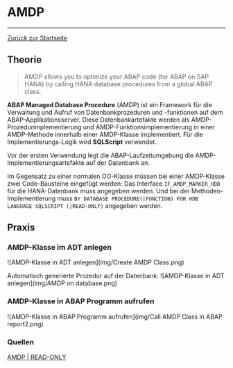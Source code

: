# AMDP
---

[Zurück zur Startseite](https://wolfgangzeller.github.io/ABAP-for-SAP-BW/)

## Theorie

> AMDP allows you to optimize your ABAP code (for ABAP on SAP HANA) by calling HANA database procedures from a global ABAP class.

**ABAP Managed Database Procedure** (AMDP) ist ein Framework für die Verwaltung und Aufruf von Datenbankprozeduren und -funktionen auf dem ABAP-Applikationsserver.
Diese Datenbankartefakte werden als AMDP-Prozedurimplementierung und AMDP-Funktionsimplementierung in einer AMDP-Methode innerhalb einer AMDP-Klasse implementiert.
Für die Implementierungs-Logik wird **SQLScript** verwendet.

Vor der ersten Verwendung legt die ABAP-Laufzeitumgebung die AMDP-Implementierungsartefakte auf der Datenbank an.

Im Gegensatz zu einer normalen OO-Klasse müssen bei einer AMDP-Klasse zwei Code-Bausteine eingefügt werden:
Das Interface `IF_AMDP_MARKER_HDB` für die HANA-Datenbank muss angegeben werden. Und bei der Methoden-Implementierung muss `BY DATABASE PROCEDURE(|FUNCTION) FOR HDB LANGUAGE SQLSCRIPT (|READ-ONLY)` angegeben werden.


## Praxis
### AMDP-Klasse im ADT anlegen
![AMDP-Klasse in ADT anlegen](img/Create AMDP Class.png)

Automatisch generierte Prozedur auf der Datenbank:
![AMDP-Klasse in ADT anlegen](img/AMDP on database.png)

### AMDP-Klasse in ABAP Programm aufrufen
![AMDP-Klasse in ABAP Programm aufrufen](img/Call AMDP Class in ABAP report2.png)

### Quellen
[AMDP | READ-ONLY](https://help.sap.com/doc/abapdocu_752_index_htm/7.52/de-de/abapmethods_amdp_options.htm#!ABAP_ADDITION_1@1@)
